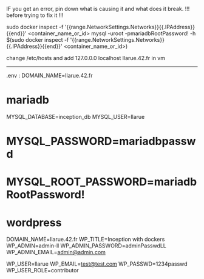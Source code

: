IF you get an error, pin down what is causing it and what does it break. !!! before trying to fix it !!!

sudo docker inspect -f '{{range.NetworkSettings.Networks}}{{.IPAddress}}{{end}}' <container_name_or_id>
mysql -uroot -pmariadbRootPassword! -h $(sudo docker inspect -f '{{range.NetworkSettings.Networks}}{{.IPAddress}}{{end}}' <container_name_or_id>)

change /etc/hosts and add 127.0.0.0	localhost llarue.42.fr in vm

-----------------------------------------------------------------------------------------------------------------------------------------------------

.env :
DOMAIN_NAME=llarue.42.fr

# mariadb
MYSQL_DATABASE=inception_db
MYSQL_USER=llarue
# MYSQL_PASSWORD=mariadbpasswd
# MYSQL_ROOT_PASSWORD=mariadbRootPassword!

# wordpress
DOMAIN_NAME=llarue.42.fr
WP_TITLE=Inception with dockers
WP_ADMIN=admin-ll
WP_ADMIN_PASSWORD=adminPasswdLL
WP_ADMIN_EMAIL=admin@admin.com

WP_USER=llarue
WP_EMAIL=test@test.com
WP_PASSWD=1234passwd
WP_USER_ROLE=contributor
